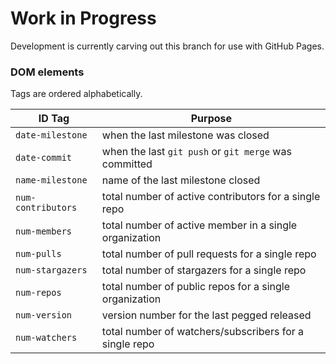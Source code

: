 # Work in Progress

Development is currently carving out this branch for use with GitHub Pages.

### DOM elements

Tags are ordered alphabetically.

| ID Tag               | Purpose                                                    |
| -------------------- | ---------------------------------------------------------- |
| `date-milestone`     | when the last milestone was closed                         |
| `date-commit`        | when the last `git push` or `git merge` was committed      |
| `name-milestone`     | name of the last milestone closed                          |
| `num-contributors`   | total number of active contributors for a single repo      |
| `num-members`        | total number of active member in a single organization     |
| `num-pulls`          | total number of pull requests for a single repo            |
| `num-stargazers`     | total number of stargazers for a single repo               |
| `num-repos`          | total number of public repos for a single organization     |
| `num-version`        | version number for the last pegged released                |
| `num-watchers`       | total number of watchers/subscribers for a single repo     |
